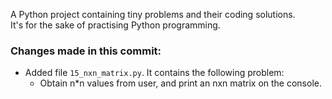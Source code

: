 A Python project containing tiny problems and their coding solutions.  
It's for the sake of practising Python programming.

### Changes made in this commit:

- Added file `15_nxn_matrix.py`. It contains the following problem:
   - Obtain n*n values from user, and print an nxn matrix on the console.